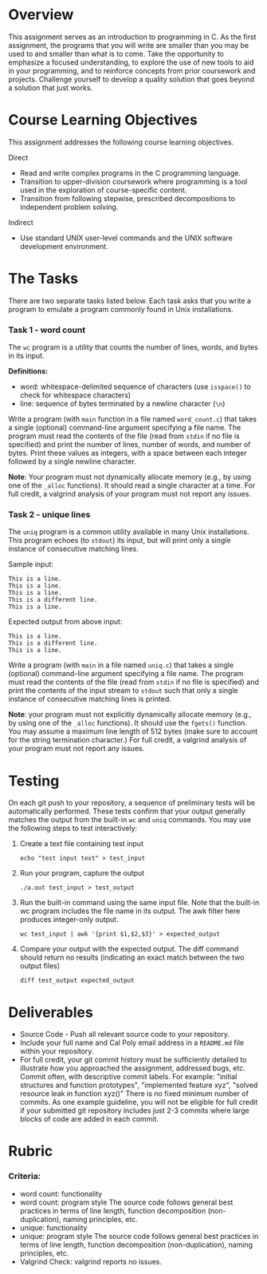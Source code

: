 # Overview

This assignment serves as an introduction to programming in C. As the first assignment, the programs that you will write are smaller than you may be used to and smaller than what is to come. Take the opportunity to emphasize a focused understanding, to explore the use of new tools to aid in your programming, and to reinforce concepts from prior coursework and projects. Challenge yourself to develop a quality solution that goes beyond a solution that just works.

# Course Learning Objectives

This assignment addresses the following course learning objectives.

 Direct
- Read and write complex programs in the C programming language.
- Transition to upper-division coursework where programming is a tool used in the exploration of course-specific content.
- Transition from following stepwise, prescribed decompositions to independent problem solving.

 Indirect
- Use standard UNIX user-level commands and the UNIX software development environment.

# The Tasks

There are two separate tasks listed below. Each task asks that you write a program to emulate a program commonly found in Unix installations.

### Task 1 - word count

The `wc` program is a utility that counts the number of lines, words, and bytes in its input.

__Definitions:__
- word: whitespace-delimited sequence of characters (use `isspace()` to check for whitespace characters)
- line: sequence of bytes terminated by a newline character (`\n`)

Write a program (with `main` function in a file named `word_count.c`) that takes a single (optional) command-line argument specifying a file name. The program must read the contents of the file (read from `stdin` if no file is specified) and print the number of lines, number of words, and number of bytes. Print these values as integers, with a space between each integer followed by a single newline character.

__Note__: Your program must not dynamically allocate memory (e.g., by using one of the `_alloc` functions). It should read a single character at a time. For full credit, a valgrind analysis of your program must not report any issues.

### Task 2 - unique lines

The `uniq` program is a common utility available in many Unix installations. This program echoes (to `stdout`) its input, but will print only a single instance of consecutive matching lines.

Sample input:
```
This is a line.
This is a line.
This is a line.
This is a different line.
This is a line.
```

Expected output from above input:
```
This is a line.
This is a different line.
This is a line.
```

Write a program (with `main` in a file named `uniq.c`) that takes a single (optional) command-line argument specifying a file name. The program must read the contents of the file (read from `stdin` if no file is specified) and print the contents of the input stream to `stdout` such that only a single instance of consecutive matching lines is printed. 

__Note__: your program must not explicitly dynamically allocate memory (e.g., by using one of the `_alloc` functions). It should use the `fgets()` function. You may assume a maximum line length of 512 bytes (make sure to account for the string termination character.) For full credit, a valgrind analysis of your program must not report any issues.

# Testing

On each git push to your repository, a sequence of preliminary tests will be automatically performed. These tests confirm that your output generally matches the output from the built-in `wc` and `uniq` commands. You may use the following steps to test interactively:

1. Create a text file containing test input

    `echo "test input text" > test_input`

3. Run your program, capture the output

    `./a.out test_input > test_output`

4. Run the built-in command using the same input file. Note that the built-in wc program includes the file name in its output. The awk filter here produces integer-only output.

    `wc test_input | awk '{print $1,$2,$3}' > expected_output`

5. Compare your output with the expected output. The diff command should return no results (indicating an exact match between the two output files)

    `diff test_output expected_output`

# Deliverables

- Source Code - Push all relevant source code to your repository.
- Include your full name and Cal Poly email address in a `README.md` file within your repository.
- For full credit, your git commit history must be sufficiently detailed to illustrate how you approached the assignment, addressed bugs, etc. Commit often, with descriptive commit labels. For example: "initial structures and function prototypes", "implemented feature xyz", "solved resource leak in function xyz()"  There is no fixed minimum number of commits. As one example guideline, you will not be eligible for full credit if your submitted git repository includes just 2-3 commits where large blocks of code are added in each commit.

# Rubric

### Criteria:

- word count: functionality
- word count: program style
The source code follows general best practices in terms of line length, function decomposition (non-duplication), naming principles, etc.
- unique: functionality
- unique: program style
The source code follows general best practices in terms of line length, function decomposition (non-duplication), naming principles, etc.
- Valgrind Check:
valgrind reports no issues.
